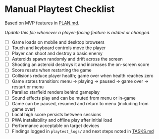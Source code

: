 # Manual Playtest Checklist

Based on MVP features in [PLAN.md](PLAN.md).

_Update this file whenever a player-facing feature is added or changed._

- [ ] Game loads on mobile and desktop browsers
- [ ] Touch and keyboard controls move the player
- [ ] Player can shoot and destroy a basic enemy
- [ ] Asteroids spawn randomly and drift across the screen
- [ ] Shooting an asteroid destroys it and increases the on-screen score
- [ ] Score resets when restarting the game
- [ ] Collisions reduce player health; game over when health reaches zero
- [ ] Game states transition: menu → playing → paused → game over → restart or menu
- [ ] Parallax starfield renders behind gameplay
- [ ] Sound effects play and can be muted from menu or in-game
- [ ] Game can be paused, resumed and return to menu (including from game over)
- [ ] Local high score persists between sessions
- [ ] PWA installability and offline play after initial load
- [ ] Performance acceptable on target devices
- [ ] Findings logged in `playtest_logs/` and next steps noted in [TASKS.md](TASKS.md)
